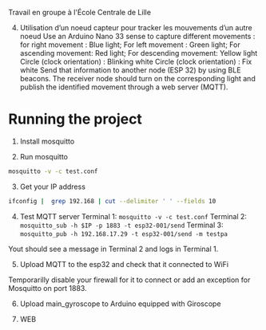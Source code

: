 Travail en groupe à l'École Centrale de Lille

4. Utilisation d’un noeud capteur pour tracker les mouvements d’un autre noeud
Use an Arduino Nano 33 sense to capture different movements :  
for right movement : Blue light;
For left movement : Green light;
For ascending movement: Red light;
For descending movement: Yellow light
Circle (clock orientation) :  Blinking white
Circle (clock orientation) : Fix white
Send that information to another node (ESP 32)  by using BLE beacons. The receiver node should turn on the corresponding light and publish the identified movement through a web server (MQTT).

# Running the project

1. Install mosquitto

2. Run mosquitto
```sh
mosquitto -v -c test.conf
```

3. Get your IP address
```sh 
ifconfig |  grep 192.168 | cut --delimiter ' ' --fields 10
```

4. Test MQTT server
Terminal 1: `mosquitto -v -c test.conf`
Terminal 2: `mosquitto_sub -h $IP -p 1883 -t esp32-001/send`
Terminal 3: `mosquitto_pub -h 192.168.17.29 -t esp32-001/send -m testpa`

Yout should see a message in Terminal 2 and logs in Terminal 1.

5. Upload MQTT to the esp32 and check that it connected to WiFi

Temporarilly disable your firewall for it to connect or add an exception for Mosquitto on port 1883.

6. Upload main_gyroscope to Arduino equipped with Giroscope

7. WEB


